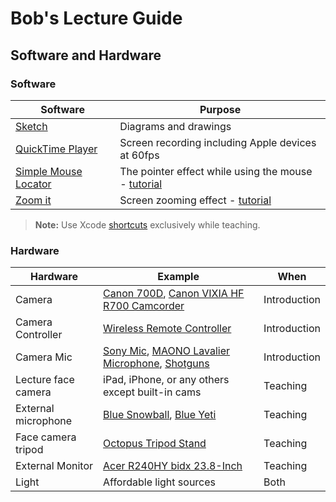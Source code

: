 # Bob's Lecture Guide




## Software and Hardware

### Software
 | Software | Purpose |
 | --- | --- |
 | [Sketch](https://www.sketchapp.com) | Diagrams and drawings  |
 | [QuickTime Player](https://support.apple.com/downloads/quicktime) | Screen recording including Apple devices at 60fps |
 | [Simple Mouse Locator] | The pointer effect while using the mouse - [tutorial](http://www.coderace.net/simplemouselocator/en/tutorial.html) |
 | [Zoom it] | Screen zooming effect - [tutorial](http://www.zoomitapp.com/how-does-it-work.html) |


 [Simple Mouse Locator]: https://itunes.apple.com/us/app/simple-mouse-locator/id946676425?ls=1&mt=12

 [Zoom it]: https://search.itunes.apple.com/WebObjects/MZContentLink.woa/wa/link?path=mac%2fzoomit

 > **Note:** Use Xcode [shortcuts](https://blog.bobthedeveloper.io/bobs-favorite-xcode-8-shortcuts-part-1-3-36381e07284d) exclusively while teaching.


### Hardware
| Hardware | Example | When |
| --- | --- | --- |
| Camera | [Canon 700D](http://amzn.to/2re9PzW), [Canon VIXIA HF R700 Camcorder](http://amzn.to/2pJ47pW) | Introduction |
| Camera Controller | [Wireless Remote Controller](http://amzn.to/2re9MEg) | Introduction |
| Camera Mic | [Sony Mic](https://www.amazon.com/Sony-ECMCS3-Omnidirectional-Stereo-Microphone/dp/B0058MJX4O/ref=sr_1_3?s=musical-instruments&ie=UTF8&qid=1495006989&sr=1-3&keywords=small+microphone), [MAONO Lavalier Microphone](http://amzn.to/2reiGBO),  [Shotguns](http://amzn.to/2rpFn3f) | Introduction |
| Lecture face camera | iPad, iPhone, or any others except built-in cams| Teaching |
| External microphone | [Blue Snowball](http://amzn.to/2rekT01), [Blue Yeti](http://amzn.to/2qqvG5Y) | Teaching |
| Face camera tripod  | [Octopus Tripod Stand](http://amzn.to/2qPZJWi) | Teaching |
| External Monitor | [Acer R240HY bidx 23.8-Inch](http://amzn.to/2qQaE2g) | Teaching |
| Light |  Affordable light sources | Both |
